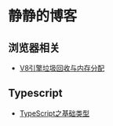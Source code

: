 # 静静的博客

## 浏览器相关

 - [V8引擎垃圾回收与内存分配](https://github.com/XUJING-already/Learning/issues/1) 
 
## Typescript
 
 - [TypeScript之基础类型](https://github.com/XUJING-already/Learning/issues/2)
